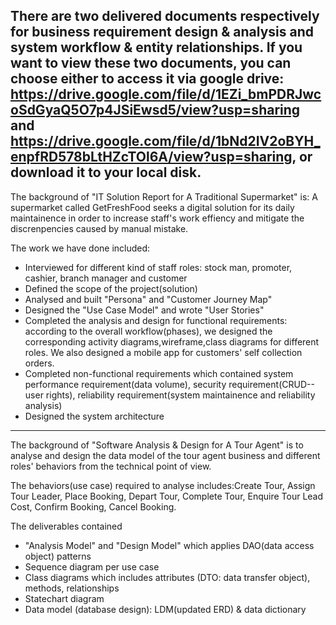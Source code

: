There are two delivered documents respectively for business requirement design & analysis and system workflow & entity relationships. If you want to view these two documents, you can choose either to access it via google drive: https://drive.google.com/file/d/1EZi_bmPDRJwcoSdGyaQ5O7p4JSiEwsd5/view?usp=sharing and https://drive.google.com/file/d/1bNd2IV2oBYH_enpfRD578bLtHZcTOl6A/view?usp=sharing, or download it to your local disk.
-------------------------------------------------------------------------------------------------
The background of "IT Solution Report for A Traditional Supermarket" is:
A supermarket called GetFreshFood seeks a digital solution for its daily maintainence in order to increase staff's work effiency and mitigate the discrenpencies caused by manual mistake.

The work we have done included:
- Interviewed for different kind of staff roles: stock man, promoter, cashier, branch manager and customer
- Defined the scope of the project(solution) 
- Analysed and built "Persona" and "Customer Journey Map" 
- Designed the "Use Case Model" and wrote "User Stories"
- Completed the analysis and design for functional requirements: according to the overall workflow(phases), we designed the corresponding activity diagrams,wireframe,class diagrams for different roles. We also designed a mobile app for customers' self collection orders.
- Completed non-functional requirements which contained system performance requirement(data volume), security requirement(CRUD--user rights), reliability requirement(system maintainence and reliability analysis) 
- Designed the system architecture

-------------------------------------------------------------------------------------------------------
The background of "Software Analysis & Design for A Tour Agent" is to analyse and design the data model of the tour agent business and different roles' behaviors from the technical point of view.

The behaviors(use case) required to analyse includes:Create Tour, Assign Tour Leader, Place Booking, Depart Tour, Complete Tour, Enquire Tour Lead Cost, Confirm Booking, Cancel Booking.

The deliverables contained 
- "Analysis Model" and "Design Model" which applies DAO(data access object) patterns
- Sequence diagram per use case
- Class diagrams which includes attributes (DTO: data transfer object), methods, relationships
- Statechart diagram
- Data model (database design): LDM(updated ERD) & data dictionary